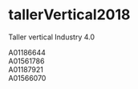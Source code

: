 # tallerVertical2018
Taller vertical Industry 4.0


A01186644 <br>
A01561786 <br>
A01187921 <br>
A01566070
